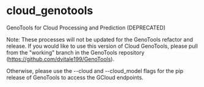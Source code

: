 # cloud_genotools
GenoTools for Cloud Processing and Prediction (DEPRECATED)

Note: These processes will not be updated for the GenoTools refactor and release. If you would like to use this version of Cloud GenoTools, please pull from the "working" branch in the GenoTools repository (https://github.com/dvitale199/GenoTools). 

Otherwise, please use the --cloud and --cloud_model flags for the pip release of GenoTools to access the GCloud endpoints.
